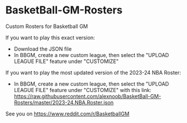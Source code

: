 BasketBall-GM-Rosters
=====================

Custom Rosters for Basketball GM

If you want to play this exact version:

* Download the JSON file
* In BBGM, create a new custom league, then select the "UPLOAD LEAGUE FILE" feature under "CUSTOMIZE"

If you want to play the most updated version of the 2023-24 NBA Roster:

* In BBGM, create a new custom league, then select the "UPLOAD LEAGUE FILE" feature under "CUSTOMIZE" with this link: https://raw.githubusercontent.com/alexnoob/BasketBall-GM-Rosters/master/2023-24.NBA.Roster.json


See you on https://www.reddit.com/r/BasketballGM
